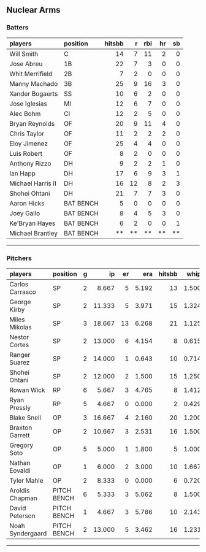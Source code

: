 ## Nuclear Arms

### Batters

 
|players           |position  | hitsbb|  r| rbi| hr| sb| 
|:-----------------|:---------|------:|--:|---:|--:|--:| 
|Will Smith        |C         |     14|  7|  11|  2|  0| 
|Jose Abreu        |1B        |     22|  7|   3|  0|  0| 
|Whit Merrifield   |2B        |      7|  2|   0|  0|  0| 
|Manny Machado     |3B        |     25|  9|  16|  3|  0| 
|Xander Bogaerts   |SS        |     10|  6|   2|  0|  0| 
|Jose Iglesias     |MI        |     12|  6|   7|  0|  0| 
|Alec Bohm         |CI        |     12|  2|   5|  0|  0| 
|Bryan Reynolds    |OF        |     20|  9|  11|  4|  0| 
|Chris Taylor      |OF        |     11|  2|   2|  2|  0| 
|Eloy Jimenez      |OF        |     25|  4|   4|  0|  0| 
|Luis Robert       |OF        |      8|  2|   0|  0|  0| 
|Anthony Rizzo     |DH        |      9|  2|   2|  1|  0| 
|Ian Happ          |DH        |     17|  6|   9|  3|  1| 
|Michael Harris II |DH        |     16| 12|   8|  2|  3| 
|Shohei Ohtani     |DH        |     21|  7|   7|  3|  0| 
|Aaron Hicks       |BAT BENCH |      5|  0|   0|  0|  0| 
|Joey Gallo        |BAT BENCH |      8|  4|   5|  3|  0| 
|Ke'Bryan Hayes    |BAT BENCH |      6|  2|   0|  0|  1| 
|Michael Brantley  |BAT BENCH |     **| **|  **| **| **| 


* * *

### Pitchers

 
|players          |position    |  g|     ip| er|   era| hitsbb|  whip| so|  w| sv| 
|:----------------|:-----------|--:|------:|--:|-----:|------:|-----:|--:|--:|--:| 
|Carlos Carrasco  |SP          |  2|  8.667|  5| 5.192|     13| 1.500| 10|  1|  0| 
|George Kirby     |SP          |  2| 11.333|  5| 3.971|     15| 1.324| 12|  2|  0| 
|Miles Mikolas    |SP          |  3| 18.667| 13| 6.268|     21| 1.125| 12|  2|  0| 
|Nestor Cortes    |SP          |  2| 13.000|  6| 4.154|      8| 0.615| 13|  0|  0| 
|Ranger Suarez    |SP          |  2| 14.000|  1| 0.643|     10| 0.714| 12|  0|  0| 
|Shohei Ohtani    |SP          |  2| 12.000|  2| 1.500|     15| 1.250| 13|  1|  0| 
|Rowan Wick       |RP          |  6|  5.667|  3| 4.765|      8| 1.412|  7|  0|  4| 
|Ryan Pressly     |RP          |  5|  4.667|  0| 0.000|      2| 0.429|  7|  0|  3| 
|Blake Snell      |OP          |  3| 16.667|  4| 2.160|     20| 1.200| 25|  1|  0| 
|Braxton Garrett  |OP          |  2| 10.667|  3| 2.531|     16| 1.500|  5|  0|  0| 
|Gregory Soto     |OP          |  5|  5.000|  1| 1.800|      5| 1.000|  2|  0|  3| 
|Nathan Eovaldi   |OP          |  1|  6.000|  2| 3.000|     10| 1.667|  3|  0|  0| 
|Tyler Mahle      |OP          |  2|  8.333|  0| 0.000|      6| 0.720|  7|  1|  0| 
|Aroldis Chapman  |PITCH BENCH |  6|  5.333|  3| 5.062|      8| 1.500|  6|  2|  0| 
|David Peterson   |PITCH BENCH |  1|  4.667|  3| 5.786|     10| 2.143|  6|  0|  0| 
|Noah Syndergaard |PITCH BENCH |  2| 13.000|  5| 3.462|     16| 1.231| 10|  1|  0| 


* * *


